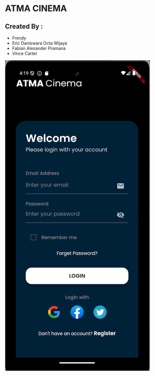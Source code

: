 # ATMA CINEMA

## Created By : 
- Frendy
- Eric Daniswara Octa Wijaya
- Fabian Alexander Pramana
- Vince Carter

![Login Page](img/login.png)

